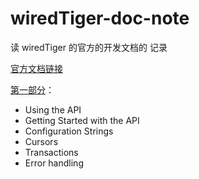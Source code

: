 # wiredTiger-doc-note
读 wiredTiger 的官方的开发文档的 记录

[官方文档链接](http://source.wiredtiger.com/3.2.1/index.html)

[第一部分]()：

- Using the API
- Getting Started with the API
- Configuration Strings
- Cursors
- Transactions
- Error handling
